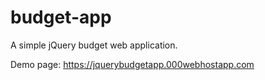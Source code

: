 # budget-app
A simple jQuery budget web application.

Demo page: https://jquerybudgetapp.000webhostapp.com
